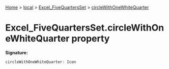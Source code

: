 [Home](./index) &gt; [local](local.md) &gt; [Excel\_FiveQuartersSet](local.excel_fivequartersset.md) &gt; [circleWithOneWhiteQuarter](local.excel_fivequartersset.circlewithonewhitequarter.md)

# Excel\_FiveQuartersSet.circleWithOneWhiteQuarter property


**Signature:**
```javascript
circleWithOneWhiteQuarter: Icon
```
